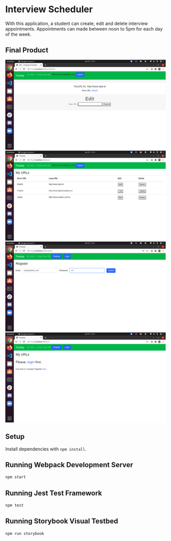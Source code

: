 # Interview Scheduler

With this application, a student can create, edit and delete interview appointments. Appointments can made between noon to 5pm for each day of the week.


## Final Product

!["Screenshot of Edit page"](https://github.com/brunomveri/tinyapp/blob/master/docs/edit-url-page.png)
!["Screenshot of a User's page"](https://github.com/brunomveri/tinyapp/blob/master/docs/logged-user-page.png)
!["Screenshot of Register page"](https://github.com/brunomveri/tinyapp/blob/master/docs/register-page.png)
!["Screenshot of URLs page"](https://github.com/brunomveri/tinyapp/blob/master/docs/urls-page.png)

## Setup

Install dependencies with `npm install`.

## Running Webpack Development Server

```sh
npm start
```

## Running Jest Test Framework

```sh
npm test
```

## Running Storybook Visual Testbed

```sh
npm run storybook
```
